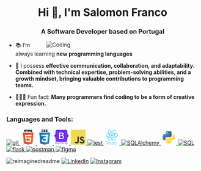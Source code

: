 <h1 align="center">Hi 👋, I'm Salomon Franco</h1>

<h3 align="center">A Software Developer based on Portugal</h3>

<img align="right" alt="Coding" width="400" src="https://cdn.dribbble.com/users/1162077/screenshots/3848914/programmer.gif">

- 📚 I’m always learning **new programming languages**

- 🧠 I possess **effective communication, collaboration, and adaptability. Combined with technical expertise, problem-solving abilities, and a growth mindset, bringing valuable contributions to programming teams.**

- 👨🏻‍💻 Fun fact: **Many programmers find coding to be a form of creative expression.**

<h3 align="left">Languages and Tools:</h3>
<p align="left"> 
<a href="https://git-scm.com/" target="_blank" rel="noreferrer"> <img src="https://www.vectorlogo.zone/logos/git-scm/git-scm-icon.svg" alt="git" width="40" height="40"/> </a> 
<a href="https://www.w3.org/html/" target="_blank" rel="noreferrer"> <img src="https://raw.githubusercontent.com/devicons/devicon/master/icons/html5/html5-original-wordmark.svg" alt="html5" width="40" height="40"/> </a> 
<a href="https://www.w3schools.com/css/" target="_blank" rel="noreferrer"> <img src="https://raw.githubusercontent.com/devicons/devicon/master/icons/css3/css3-original-wordmark.svg" alt="css3" width="40" height="40"/> </a> 
<a href="https://getbootstrap.com" target="_blank" rel="noreferrer"> <img src="https://raw.githubusercontent.com/devicons/devicon/master/icons/bootstrap/bootstrap-plain-wordmark.svg" alt="bootstrap" width="40" height="40"/> </a>
<a href="https://developer.mozilla.org/en-US/docs/Web/JavaScript" target="_blank" rel="noreferrer"> <img src="https://raw.githubusercontent.com/devicons/devicon/master/icons/javascript/javascript-original.svg" alt="javascript" width="40" height="40"/> </a> 
<a href="https://jestjs.io" target="_blank" rel="noreferrer"> <img src="https://www.vectorlogo.zone/logos/jestjsio/jestjsio-icon.svg" alt="jest" width="40" height="40"/> </a> 
<a href="https://reactjs.org/" target="_blank" rel="noreferrer"> <img src="https://raw.githubusercontent.com/devicons/devicon/master/icons/react/react-original-wordmark.svg" alt="react" width="40" height="40"/> </a> 
<a href="https://www.sqlalchemy.org/" target="_blank" rel="noreferrer"> <img src="https://upload.wikimedia.org/wikipedia/commons/thumb/d/d7/SQLAlchemy.svg/1280px-SQLAlchemy.svg.png" alt="SQLAlchemy" width="40" height="40"/> </a> 
<a href="https://www.python.org" target="_blank" rel="noreferrer"> <img src="https://raw.githubusercontent.com/devicons/devicon/master/icons/python/python-original.svg" alt="python" width="40" height="40"/> </a> 
<a href="https://www.w3schools.com/sql/sql_intro.asp" target="_blank" rel="noreferrer"> <img src="https://symbols.getvecta.com/stencil_27/81_sql-database.712f6a994f.svg" alt="SQL" width="40" height="40"/> </a> 
<a href="https://flask.palletsprojects.com/" target="_blank" rel="noreferrer"> <img src="https://banner2.cleanpng.com/20180809/hvf/kisspng-flask-by-example-web-framework-python-bottle-sebastian-estenssoro-5b6c0aa33b3b57.9170119715338072672426.jpg" alt="flask" width="40" height="40"/> </a> 
<a href="https://postman.com" target="_blank" rel="noreferrer"> <img src="https://www.vectorlogo.zone/logos/getpostman/getpostman-icon.svg" alt="postman" width="40" height="40"/> </a> 
<a href="https://www.figma.com/" target="_blank" rel="noreferrer"> <img src="https://www.vectorlogo.zone/logos/figma/figma-icon.svg" alt="figma" width="40" height="40"/> </a> 
</p>


<img src="https://myreadme.vercel.app/api/embed/salomonfranco?panels=userstatistics,toprepositories,toplanguages,commitgraph" alt="reimaginedreadme" />
<a href="https://www.linkedin.com/in/salomon-franco/" target="_blank"><img src="https://img.shields.io/badge/LinkedIn-%230077B5.svg?&style=flat-square&logo=linkedin&logoColor=white" alt="LinkedIn"></a>
<a href="https://www.instagram.com/salomonfranco/" target="_blank"><img src="https://img.shields.io/badge/Instagram-%23E4405F.svg?&style=flat-square&logo=instagram&logoColor=white" alt="Instagram"></a>
